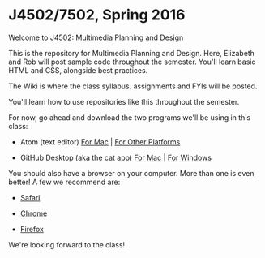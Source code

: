 # J4502/7502, Spring 2016
Welcome to J4502: Multimedia Planning and Design

This is the repository for Multimedia Planning and Design. Here, Elizabeth and Rob will post sample code throughout the semester. You'll learn basic HTML and CSS, alongside best practices.

The Wiki is where the class syllabus, assignments and FYIs will be posted.

You'll learn how to use repositories like this throughout the semester.

For now, go ahead and download the two programs we'll be using in this class:

* Atom (text editor) [For Mac](https://atom.io) | [For Other Platforms](https://github.com/atom/atom/releases/tag/v1.2.4)

* GitHub Desktop (aka the cat app) [For Mac](https://desktop.github.com) | [For Windows](https://desktop.github.com)

You should also have a browser on your computer. More than one is even better! A few we recommend are:

* [Safari](https://support.apple.com/en-us/HT204416)

* [Chrome](https://www.google.com/chrome/browser/desktop/)

* [Firefox](https://www.mozilla.org/en-US/firefox/new/?product=firefox-3.6.8&os=osx%E3%80%88=en-US)

We're looking forward to the class!
